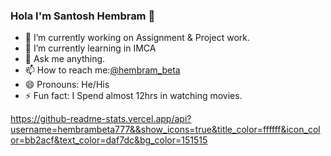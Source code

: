 ### Hola I'm Santosh Hembram 👋

- 🔭 I’m currently working on Assignment & Project work.
- 🌱 I’m currently learning in IMCA
- 💬 Ask me anything.
- 📫 How to reach me:[@hembram_beta](https://www.instagram.com/hembram_beta/)
- 😄 Pronouns: He/His
- ⚡ Fun fact: I Spend almost 12hrs in watching movies.

https://github-readme-stats.vercel.app/api?username=hembrambeta777&&show_icons=true&title_color=ffffff&icon_color=bb2acf&text_color=daf7dc&bg_color=151515
